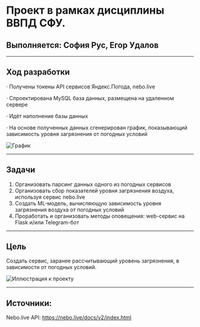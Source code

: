 # Проект в рамках дисциплины ВВПД СФУ. 
## Выполняется: София Рус, Егор Удалов

***

## Ход разработки
· Получены токены API сервисов Яндекс.Погода, nebo.live

· Спроектирована MySQL база данных, размещена на удаленном сервере

· Идёт наполнение базы данных 

· На основе полученных данных сгенерирован график, показывающий зависимость уровня загрязнения от погодных условий

![График](https://sun9-64.userapi.com/impg/w1Q9msyGpEk4l1kTVMh8dz69T32DnW8eIKgLFg/gaDXJ5rPD6o.jpg?size=640x480&quality=96&sign=96f8fd96bedfacd5e6fb9a97eaf56f29&type=album)

***

## Задачи
1) Организовать парсинг данных одного из погодных сервисов
2) Организовать сбор показателей уровня загрязнения воздуха, используя сервис nebo.live
3) Создать ML-модель, вычисляющую зависимость уровня загрязнения воздуха от погодных условий
4) Проработать и организовать методы оповещения: web-сервис на Flask и/или Telegram-бот

***

## Цель
Создать сервис, заранее рассчитывающий уровень загрязнения, в зависимости от погодных условий.

![Иллюстрация к проекту](https://sun9-73.userapi.com/impg/hXUcAJhPO8z6qYBaD6oV-yEZbkvdeRYAQH9epg/u6WFvY7DbzI.jpg?size=1712x1074&quality=96&sign=ea86c5df1e4429034bd6c002a806c863&type=album)


*** 
## Источники:
Nebo.live API: https://nebo.live/docs/v2/index.html
